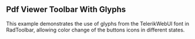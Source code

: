 ##  Pdf Viewer Toolbar With Glyphs 

This example demonstrates the use of glyphs from the TelerikWebUI font in RadToolbar, allowing color change of the buttons icons in different states.

[//]: <keywords: foreground, binding, office2016, wpf>